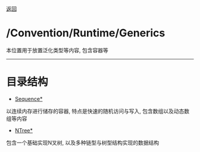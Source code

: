 [返回](../Runtime-README.md)

# /Convention/Runtime/Generics

本位置用于放置泛化类型等内容, 包含容器等

---

# 目录结构

- [Sequence*](Sequence.md)

以连续内存进行储存的容器, 特点是快速的随机访问与写入,
包含数组以及动态数组等内容

- [NTree*](NTree.md)

包含一个基础实现N叉树, 以及多种链型与树型结构实现的数据结构